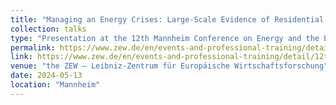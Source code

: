 ```yaml
---
title: "Managing an Energy Crises: Large-Scale Evidence of Residential Natural Gas Savings Through Financial Rewards"
collection: talks
type: "Presentation at the 12th Mannheim Conference on Energy and the Environment"
permalink: https://www.zew.de/en/events-and-professional-training/detail/12th-mannheim-conference-on-energy-and-the-environment/4291?cHash=a1aff949e437b8febacdf45385c1a705
link: https://www.zew.de/en/events-and-professional-training/detail/12th-mannheim-conference-on-energy-and-the-environment/4291?cHash=a1aff949e437b8febacdf45385c1a705
venue: "the ZEW – Leibniz-Zentrum für Europäische Wirtschaftsforschung"
date: 2024-05-13
location: "Mannheim"
---
```

